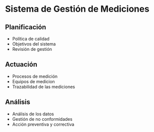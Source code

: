 # Sistema de Gestión de Mediciones

## Planificación
- Política de calidad
- Objetivos del sistema
- Revisión de gestión

## Actuación
- Procesos de medición
- Equipos de medicion
- Trazabilidad de las mediciones

## Análisis
- Análisis de los datos
- Gestión de no conformidades
- Acción preventiva y correctiva
